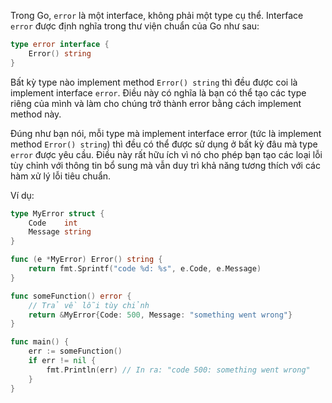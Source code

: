 Trong Go, `error` là một interface, không phải một type cụ thể. Interface `error` được định nghĩa trong thư viện chuẩn của Go như sau:

```go
type error interface {
    Error() string
}
```

Bất kỳ type nào implement method `Error() string` thì đều được coi là implement interface `error`. Điều này có nghĩa là bạn có thể tạo các type riêng của mình và làm cho chúng trở thành error bằng cách implement method này.

Đúng như bạn nói, mỗi type mà implement interface error (tức là implement method `Error() string`) thì đều có thể được sử dụng ở bất kỳ đâu mà type `error` được yêu cầu. Điều này rất hữu ích vì nó cho phép bạn tạo các loại lỗi tùy chỉnh với thông tin bổ sung mà vẫn duy trì khả năng tương thích với các hàm xử lý lỗi tiêu chuẩn.

Ví dụ:

```go
type MyError struct {
    Code    int
    Message string
}

func (e *MyError) Error() string {
    return fmt.Sprintf("code %d: %s", e.Code, e.Message)
}

func someFunction() error {
    // Trả về lỗi tùy chỉnh
    return &MyError{Code: 500, Message: "something went wrong"}
}

func main() {
    err := someFunction()
    if err != nil {
        fmt.Println(err) // In ra: "code 500: something went wrong"
    }
}
```